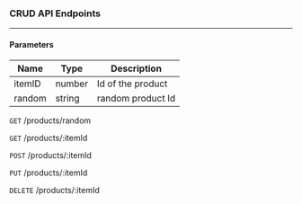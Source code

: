 ### CRUD API Endpoints

---

#### Parameters

| Name   | Type   | Description       |
| ------ | ------ | ----------------- |
| itemID | number | Id of the product |
| random | string | random product Id |

`GET` /products/random

`GET` /products/:itemId

`POST` /products/:itemId

`PUT` /products/:itemId

`DELETE` /products/:itemId
